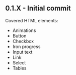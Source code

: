 ## 0.1.X - Initial commit
Covered HTML elements:
* Animations
* Button
* Checkbox
* Iron progress
* Input text
* Link
* Select
* Tables
